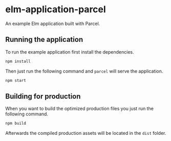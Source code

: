 # elm-application-parcel

An example Elm application built with Parcel.

## Running the application

To run the example application first install the dependencies.

```bash
npm install
```

Then just run the following command and `parcel` will serve the application.

```bash
npm start
```

## Building for production

When you want to build the optimized production files you just run the following command.

```bash
npm build
```

Afterwards the compiled production assets will be located in the `dist` folder.
